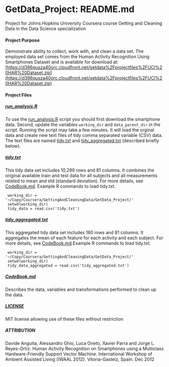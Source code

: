 GetData_Project: README.md
==========================

Project for Johns Hopkins University Coursera course Getting and Cleaning Data in the Data Science specialization

#### Project Purpose

Demonstrate ability to collect, work with, and clean a data set. The employed data set comes from the Human Activity Recognition Using Smartphones Dataset and is available for download at: [https://d396qusza40orc.cloudfront.net/getdata%2Fprojectfiles%2FUCI%20HAR%20Dataset.zip](https://d396qusza40orc.cloudfront.net/getdata%2Fprojectfiles%2FUCI%20HAR%20Dataset.zip) 

#### Project Files

##### [run_analysis.R](run_analysis.R)
To use the [run_analysis.R](run_analysis.R) script you should first download the smartphone data. Second, update the variables <code>working_dir</code> and <code>data_parent_dir</code> in the script. Running the script may take a few minutes. It will load the orginal data and create new text files of tidy comma separated variable (CSV) data. The text files are named [tidy.txt](tidy.txt) and [tidy_aggregated.txt](tidy_aggregated.txt) (described briefly below).

##### [tidy.txt](tidy.txt)
This tidy data set includes 10,299 rows and 81 columns. It combines the original available train and test data for all subjects and all measurements related to mean and std (standard deviation). For more details, see [CodeBook.md](CodeBook.md). Example R commands to load tidy.txt.

     working_dir = '~/Copy/Coursera/GettingAndCleaningData/GetData_Project/'
     setwd(working_dir)
     tidy_data = read.csv('tidy.txt')

##### [tidy_aggregated.txt](tidy_aggregated.txt)
This aggregated tidy data set includes 180 rows and 81 columns. It aggregates the mean of each feature for each activity and each subject. For more details, see [CodeBook.md](CodeBook.md).Example R commands to load tidy.txt.

     working_dir = '~/Copy/Coursera/GettingAndCleaningData/GetData_Project/'
     setwd(working_dir)
     tidy_data_aggregated = read.csv('tidy_aggregated.txt')

##### [CodeBook.md](CodeBook.md)
Describes the data, variables and transformations performed to clean up the data.

##### [LICENSE](LICENSE)
MIT license allowing use of these files without restriction

##### ATTRIBUTION
Davide Anguita, Alessandro Ghio, Luca Oneto, Xavier Parra and Jorge L. Reyes-Ortiz. Human Activity Recognition on Smartphones using a Multiclass Hardware-Friendly Support Vector Machine. International Workshop of Ambient Assisted Living (IWAAL 2012). Vitoria-Gasteiz, Spain. Dec 2012